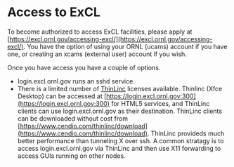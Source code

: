 # Access to ExCL

To become authorized to access ExCL facilities, please apply at [https://excl.ornl.gov/accessing-excl/](https://excl.ornl.gov/accessing-excl/). You have the option of using your ORNL \(ucams\) account if you have one, or creating an xcams \(external user\) account if you wish.

Once you have access you have a couple of options.

* login.excl.ornl.gov runs an sshd service.
* There is a limited number of [ThinLinc](https://www.cendio.com/thinlinc/what-is-thinlinc) licenses available. Thinlinc \(Xfce Desktop\) can be accessed at [https://login.excl.ornl.gov:300](https://login.excl.ornl.gov:300) for HTML5 services, and ThinLinc clients can use login.excl.ornl.gov as their destination.  ThinLinc clients can be downloaded without cost from [https://www.cendio.com/thinlinc/download](https://www.cendio.com/thinlinc/download).  ThinLinc provideds much better performance than tunneling X over ssh. A common stratagy is to access login.excl.ornl.gov via ThinLinc and then use X11 forwarding to access GUIs running on other nodes.

